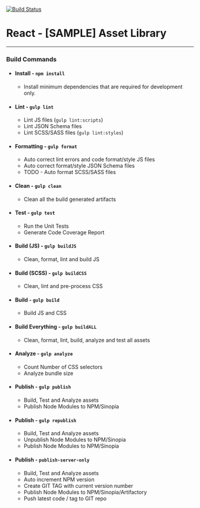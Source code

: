 [![Build Status](https://travis-ci.org/pponugo/react-dev-ops.svg?branch=master)](https://travis-ci.org/pponugo/react-dev-ops)

# React - [SAMPLE] Asset Library
----

### Build Commands

- #### Install - ` npm install `
    - Install minimum dependencies that are required for development only.

- #### Lint - ` gulp lint `
    - Lint JS files (` gulp lint:scripts `)
    - Lint JSON Schema files
    - Lint SCSS/SASS files (` gulp lint:styles `)

- #### Formatting - `gulp format`
    - Auto correct lint errors and code format/style JS files
    - Auto correct format/style JSON Schema files
    - TODO - Auto format SCSS/SASS files

- #### Clean  - `gulp clean`
    - Clean all the build generated artifacts

- #### Test  - `gulp test`
    - Run the Unit Tests
    - Generate Code Coverage Report

- #### Build (JS) - `gulp buildJS`
    - Clean, format, lint and build JS

- #### Build (SCSS) - `gulp buildCSS`
    - Clean, lint and pre-process CSS

- #### Build - `gulp build`
    - Build JS and CSS

- #### Build Everything - `gulp buildALL`
    - Clean, format, lint, build, analyze and test all assets

- #### Analyze - `gulp analyze`
    - Count Number of CSS selectors
    - Analyze bundle size

- #### Publish - `gulp publish`
    - Build, Test and Analyze assets
    - Publish Node Modules to NPM/Sinopia

- #### Publish - `gulp republish`
    - Build, Test and Analyze assets
    - Unpublish Node Modules to NPM/Sinopia
    - Publish Node Modules to NPM/Sinopia

- #### Publish - `publish-server-only`
    - Build, Test and Analyze assets
    - Auto increment NPM version
    - Create GIT TAG with current version number
    - Publish Node Modules to NPM/Sinopia/Artifactory
    - Push latest code / tag to GIT repo
